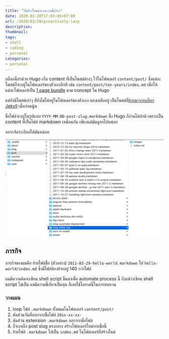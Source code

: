 ```yaml
---
title: "ใช้ประโยชน์จากความขี้เกียจ"
date: 2020-03-20T17:03:05+07:00
url: /2020/03/20/proactively-lazy
description:
thumbnail:
tags:
- shell
- coding
- personal
categories:
- personal
---
```


บล็อกนี้ทำด้วย Hugo เก็บ content ที่เป็นโพสต์ต่างๆ ไว้ในโฟลเดอร์ `content/post/`
ซึ่งแต่ละโพสต์ก็จะอยู่ในโฟลเดอร์ของตัวเองอีกที เช่น `content/post/ten-years/index.md`
เพื่อให้แต่ละโฟลเดอร์เป็น [1 page bundle](https://armno.in.th/2019/07/25/hugo-image-resize/#page-bundle)
ตาม concept ใน Hugo

แต่ยังมีโพสต์เก่าๆ ที่ยังไม่ได้อยู่ในโฟลเดอร์ของตัวเอง หลงเหลืออยู่
เป็นโพสต์ที่[ย้ายมาจากบล็อก Jekyll](https://armno.in.th/2018/03/24/jekyll-to-hugo/) เมื่อก่อนนู้น

ชื่อไฟล์จะอยู่ในรูปแบบ `YYYY-MM-DD-post-slug.markdown`
ซึ่ง Hugo ก็อ่านได้ปกติ เพราะเป็น content ที่เป็นไฟล์ markdown เหมือนกัน
เพียงแต่มันดูรกไปหน่อย

อยากจัดระเบียบให้มันหน่อย

![](images/original-structure.png)

## ภารกิจ

ภารกิจของผมคือ ย้ายไฟล์ชื่อ (ตัวอย่าง) `2011-03-29-hello-world.markdown` ไป `hello-world/index.md`
ซึ่งมีไฟล์ต้องย้ายอยู่ 140 กว่าไฟล์

ผมมีความคิดจะเขียน shell script ขึ้นมาเพื่อ automate process นี้
ถึงแม้ว่าเขียน shell script ไม่เป็น แต่มีความขี้เกียจเป็นทุน
ก็เลยใช้โอกาสนี้ในการทบทวน

### วางแผน

1. loop ไฟล์ `.markdown` ทั้งหมดในโฟลเดอร์ `content/post/`
2. ตัดส่วนวันที่ออกจากชื่อไฟล์ `20xx-xx-xx-`
3. ตัดส่วน extension `.markdown` ออกจากชื่อไฟล์
4. ก็จะเหลือ post slug ตรงกลาง สร้างโฟลเดอร์ใหม่จากชื่อนี้
5. ย้ายไฟล์ `.markdown` ไปเป็น `index.md` ในโฟลเดอร์ที่สร้างใหม่
